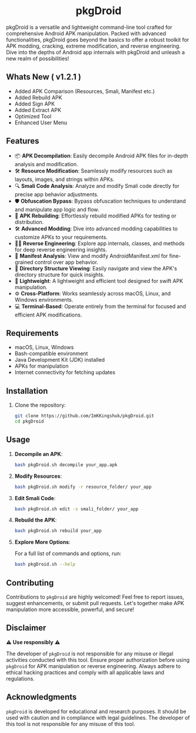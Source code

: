 <h1 align="center">pkgDroid</h1>

pkgDroid is a versatile and lightweight command-line tool crafted for comprehensive Android APK manipulation. Packed with advanced functionalities, pkgDroid goes beyond the basics to offer a robust toolkit for APK modding, cracking, extreme modification, and reverse engineering. Dive into the depths of Android app internals with pkgDroid and unleash a new realm of possibilities!

## Whats New ( v1.2.1 )

- Added APK Comparison (Resources, Smali, Manifest etc.)
- Added Rebuild APK
- Added Sign APK
- Added Extract APK
- Optimized Tool
- Enhanced User Menu

## Features

- 📦 **APK Decompilation**: Easily decompile Android APK files for in-depth analysis and modification.
- 🛠️ **Resource Modification**: Seamlessly modify resources such as layouts, images, and strings within APKs.
- 🔍 **Smali Code Analysis**: Analyze and modify Smali code directly for precise app behavior adjustments.
- 🛡️ **Obfuscation Bypass**: Bypass obfuscation techniques to understand and manipulate app logic and flow.
- 🧩 **APK Rebuilding**: Effortlessly rebuild modified APKs for testing or distribution.
- 🛠️ **Advanced Modding**: Dive into advanced modding capabilities to customize APKs to your requirements.
- 🕵️‍♂️ **Reverse Engineering**: Explore app internals, classes, and methods for deep reverse engineering insights.
- 📄 **Manifest Analysis**: View and modify AndroidManifest.xml for fine-grained control over app behavior.
- 📂 **Directory Structure Viewing**: Easily navigate and view the APK's directory structure for quick insights.
- 🚀 **Lightweight**: A lightweight and efficient tool designed for swift APK manipulation.
- ⚙️ **Cross-Platform**: Works seamlessly across macOS, Linux, and Windows environments.
- 💻 **Terminal-Based**: Operate entirely from the terminal for focused and efficient APK modifications.

## Requirements

- macOS, Linux, Windows
- Bash-compatible environment
- Java Development Kit (JDK) installed
- APKs for manipulation
- Internet connectivity for fetching updates

## Installation

1. Clone the repository:

   ```bash
   git clone https://github.com/ImKKingshuk/pkgDroid.git
   cd pkgDroid
   ```

## Usage

1. **Decompile an APK**:

   ```bash
   bash pkgDroid.sh decompile your_app.apk
   ```

2. **Modify Resources**:

   ```bash
   bash pkgDroid.sh modify -r resource_folder/ your_app
   ```

3. **Edit Smali Code**:

   ```bash
   bash pkgDroid.sh edit -s smali_folder/ your_app
   ```

4. **Rebuild the APK**:

   ```bash
   bash pkgDroid.sh rebuild your_app
   ```

5. **Explore More Options**:

   For a full list of commands and options, run:

   ```bash
   bash pkgDroid.sh --help
   ```

## Contributing

Contributions to `pkgDroid` are highly welcomed! Feel free to report issues, suggest enhancements, or submit pull requests. Let's together make APK manipulation more accessible, powerful, and secure!

## Disclaimer

⚠️ **Use responsibly** ⚠️

The developer of `pkgDroid` is not responsible for any misuse or illegal activities conducted with this tool. Ensure proper authorization before using `pkgDroid` for APK manipulation or reverse engineering. Always adhere to ethical hacking practices and comply with all applicable laws and regulations.

## Acknowledgments

`pkgDroid` is developed for educational and research purposes. It should be used with caution and in compliance with legal guidelines. The developer of this tool is not responsible for any misuse of this tool.
